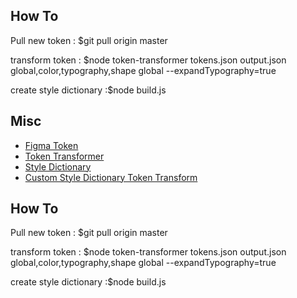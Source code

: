 ## How To

Pull new token : $git pull origin master

transform token : 
$node token-transformer tokens.json output.json global,color,typography,shape global  --expandTypography=true

create style dictionary :$node build.js

## Misc

- [Figma Token](https://docs.figmatokens.com/)
- [Token Transformer](https://www.npmjs.com/package/token-transformer)
- [Style Dictionary](https://amzn.github.io/style-dictionary/#/)
- [Custom Style Dictionary Token Transform](https://github.com/MrOnnes/flutter_application_demo/blob/master/build.js)

## How To

Pull new token : $git pull origin master

transform token : 
$node token-transformer tokens.json output.json global,color,typography,shape global  --expandTypography=true

create style dictionary :$node build.js